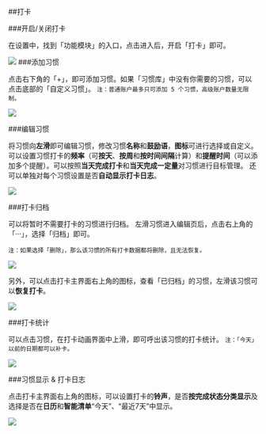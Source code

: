 ##打卡

###开启/关闭打卡

在设置中，找到「功能模块」的入口，点击进入后，开启「打卡」即可。

![](../images/android/habit/show.png)
###添加习惯

点击右下角的「+」，即可添加习惯。如果「习惯库」中没有你需要的习惯，可以点击底部的「自定义习惯」。
`注：普通账户最多只可添加 5 个习惯，高级账户数量无限制。`

![](../images/android/habit/add.png)

###编辑习惯

将习惯向**左滑**即可编辑习惯，修改习惯**名称**和**鼓励语**，**图标**可进行选择或自定义。
可以设置习惯打卡的**频率**（可**按天**、**按周**和**按时间间隔**计算）和**提醒时间**（可以添加多个提醒）。可以按照**当天完成打卡**和**当天完成一定量**对习惯进行目标管理。
还可以单独对每个习惯设置是否**自动显示打卡日志**。


![](../images/android/habit/edit.png)

###打卡归档

可以将暂时不需要打卡的习惯进行归档。
左滑习惯进入编辑页后，点击右上角的「···」，选择「归档」即可。

`注：如果选择「删除」，那么该习惯的所有打卡数据都将删除，且无法恢复。`

![](../images/android/habit/archive1.png)

另外，可以点击打卡主界面右上角的图标，查看「已归档」的习惯，左滑该习惯可以**恢复打卡**。

![](../images/android/habit/archive2.png)

###打卡统计

可以点击习惯，在打卡动画界面中上滑，即可呼出该习惯的打卡统计。
`注：「今天」以前的日期都可以补卡。`

![](../images/android/habit/statistics.png)

###习惯显示 & 打卡日志

点击打卡主界面右上角的图标，可以设置打卡的**铃声**，是否**按完成状态分类显示**及选择是否在**日历**和**智能清单**“今天”、“最近7天”中显示。

![](../images/android/habit/settings.png)
